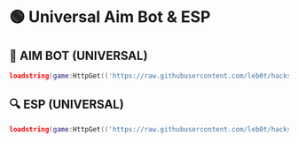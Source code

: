 # 🟢 Universal Aim Bot & ESP  

## 🎯 AIM BOT (UNIVERSAL)  
```lua
loadstring(game:HttpGet(('https://raw.githubusercontent.com/leb0t/hacks/refs/heads/main/Universal-AimBot.txt'),true))()
```

## 🔍 ESP (UNIVERSAL)  
```lua
loadstring(game:HttpGet(('https://raw.githubusercontent.com/leb0t/hacks/refs/heads/main/esp.txt'),true))()
```
